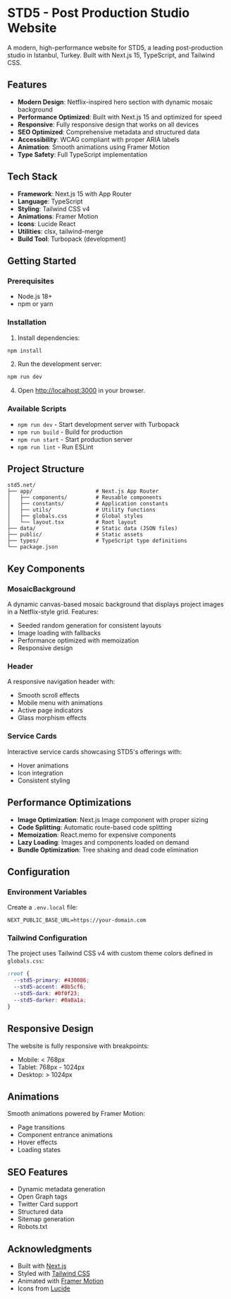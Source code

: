# STD5 - Post Production Studio Website

A modern, high-performance website for STD5, a leading post-production studio in Istanbul, Turkey. Built with Next.js 15, TypeScript, and Tailwind CSS.

## Features

- **Modern Design**: Netflix-inspired hero section with dynamic mosaic background
- **Performance Optimized**: Built with Next.js 15 and optimized for speed
- **Responsive**: Fully responsive design that works on all devices
- **SEO Optimized**: Comprehensive metadata and structured data
- **Accessibility**: WCAG compliant with proper ARIA labels
- **Animation**: Smooth animations using Framer Motion
- **Type Safety**: Full TypeScript implementation

## Tech Stack

- **Framework**: Next.js 15 with App Router
- **Language**: TypeScript
- **Styling**: Tailwind CSS v4
- **Animations**: Framer Motion
- **Icons**: Lucide React
- **Utilities**: clsx, tailwind-merge
- **Build Tool**: Turbopack (development)

## Getting Started

### Prerequisites

- Node.js 18+
- npm or yarn

### Installation

1. Install dependencies:
```bash
npm install
```

2. Run the development server:
```bash
npm run dev
```

4. Open [http://localhost:3000](http://localhost:3000) in your browser.

### Available Scripts

- `npm run dev` - Start development server with Turbopack
- `npm run build` - Build for production
- `npm run start` - Start production server
- `npm run lint` - Run ESLint

## Project Structure

```
std5.net/
├── app/                    # Next.js App Router
│   ├── components/         # Reusable components
│   ├── constants/          # Application constants
│   ├── utils/              # Utility functions
│   ├── globals.css         # Global styles
│   └── layout.tsx          # Root layout
├── data/                   # Static data (JSON files)
├── public/                 # Static assets
├── types/                  # TypeScript type definitions
└── package.json
```

## Key Components

### MosaicBackground
A dynamic canvas-based mosaic background that displays project images in a Netflix-style grid. Features:
- Seeded random generation for consistent layouts
- Image loading with fallbacks
- Performance optimized with memoization
- Responsive design

### Header
A responsive navigation header with:
- Smooth scroll effects
- Mobile menu with animations
- Active page indicators
- Glass morphism effects

### Service Cards
Interactive service cards showcasing STD5's offerings with:
- Hover animations
- Icon integration
- Consistent styling

## Performance Optimizations

- **Image Optimization**: Next.js Image component with proper sizing
- **Code Splitting**: Automatic route-based code splitting
- **Memoization**: React.memo for expensive components
- **Lazy Loading**: Images and components loaded on demand
- **Bundle Optimization**: Tree shaking and dead code elimination

## Configuration

### Environment Variables

Create a `.env.local` file:

```env
NEXT_PUBLIC_BASE_URL=https://your-domain.com
```

### Tailwind Configuration

The project uses Tailwind CSS v4 with custom theme colors defined in `globals.css`:

```css
:root {
  --std5-primary: #430086;
  --std5-accent: #8b5cf6;
  --std5-dark: #0f0f23;
  --std5-darker: #0a0a1a;
}
```

## Responsive Design

The website is fully responsive with breakpoints:
- Mobile: < 768px
- Tablet: 768px - 1024px
- Desktop: > 1024px

## Animations

Smooth animations powered by Framer Motion:
- Page transitions
- Component entrance animations
- Hover effects
- Loading states

## SEO Features

- Dynamic metadata generation
- Open Graph tags
- Twitter Card support
- Structured data
- Sitemap generation
- Robots.txt

## Acknowledgments

- Built with [Next.js](https://nextjs.org/)
- Styled with [Tailwind CSS](https://tailwindcss.com/)
- Animated with [Framer Motion](https://www.framer.com/motion/)
- Icons from [Lucide](https://lucide.dev/)
